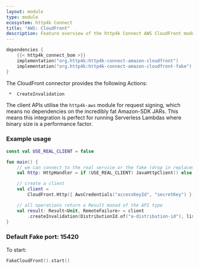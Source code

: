 ```yaml
---
layout: module
type: module
ecosystem: http4k Connect
title: "AWS: CloudFront"
description: Feature overview of the http4k Connect AWS CloudFront modules
---
```


```kotlin
dependencies {
    {{< http4k_connect_bom >}}
    implementation("org.http4k:http4k-connect-amazon-cloudfront")
    implementation("org.http4k:http4k-connect-amazon-cloudfront-fake")
}
```


The CloudFront connector provides the following Actions:

     *  CreateInvalidation

The client APIs utilise the `http4k-aws` module for request signing, which means no dependencies on the incredibly fat
Amazon-SDK JARs. This means this integration is perfect for running Serverless Lambdas where binary size is a
performance factor.

### Example usage

```kotlin
const val USE_REAL_CLIENT = false

fun main() {
    // we can connect to the real service or the fake (drop in replacement)
    val http: HttpHandler = if (USE_REAL_CLIENT) JavaHttpClient() else FakeCloudFront()

    // create a client
    val client =
        CloudFront.Http({ AwsCredentials("accessKeyId", "secretKey") }, http.debug())

    // all operations return a Result monad of the API type
    val result: Result<Unit, RemoteFailure> = client
        .createInvalidation(DistributionId.of("a-distribution-id"), listOf("/path"), 1, random())
}
```

### Default Fake port: 15420

To start:

```kotlin
FakeCloudFront().start()
```
